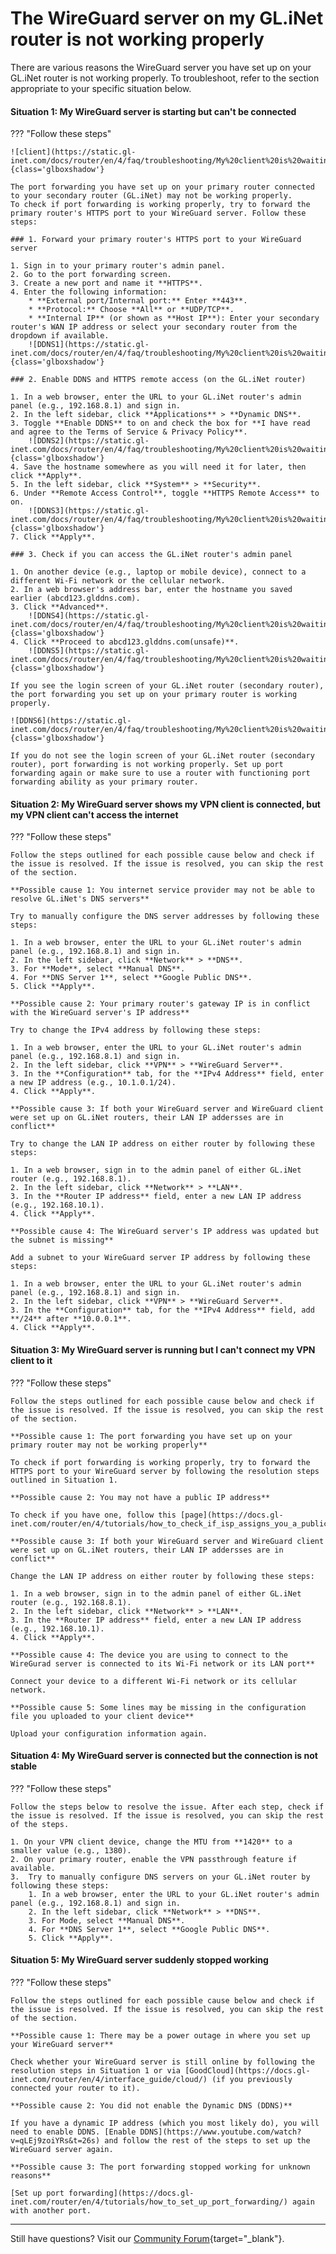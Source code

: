 # The WireGuard server on my GL.iNet router is not working properly

There are various reasons the WireGuard server you have set up on your GL.iNet router is not working properly. To troubleshoot, refer to the section appropriate to your specific situation below. 

#### Situation 1: My WireGuard server is starting but can't be connected

??? "Follow these steps"

    ![client](https://static.gl-inet.com/docs/router/en/4/faq/troubleshooting/My%20client%20is%20waiting/client.jpg){class='glboxshadow'}

    The port forwarding you have set up on your primary router connected to your secondary router (GL.iNet) may not be working properly. 
    To check if port forwarding is working properly, try to forward the primary router's HTTPS port to your WireGuard server. Follow these steps: 

    ### 1. Forward your primary router's HTTPS port to your WireGuard server

    1. Sign in to your primary router's admin panel. 
    2. Go to the port forwarding screen. 
    3. Create a new port and name it **HTTPS**. 
    4. Enter the following information:
        * **External port/Internal port:** Enter **443**. 
        * **Protocol:** Choose **All** or **UDP/TCP**.
        * **Internal IP** (or shown as **Host IP**): Enter your secondary router's WAN IP address or select your secondary router from the dropdown if available.
        ![DDNS1](https://static.gl-inet.com/docs/router/en/4/faq/troubleshooting/My%20client%20is%20waiting/DDNS1.jpg){class='glboxshadow'}

    ### 2. Enable DDNS and HTTPS remote access (on the GL.iNet router)

    1. In a web browser, enter the URL to your GL.iNet router's admin panel (e.g., 192.168.8.1) and sign in.
    2. In the left sidebar, click **Applications** > **Dynamic DNS**. 
    3. Toggle **Enable DDNS** to on and check the box for **I have read and agree to the Terms of Service & Privacy Policy**. 
        ![DDNS2](https://static.gl-inet.com/docs/router/en/4/faq/troubleshooting/My%20client%20is%20waiting/DDNS2.jpg){class='glboxshadow'}
    4. Save the hostname somewhere as you will need it for later, then click **Apply**. 
    5. In the left sidebar, click **System** > **Security**. 
    6. Under **Remote Access Control**, toggle **HTTPS Remote Access** to on.  
        ![DDNS3](https://static.gl-inet.com/docs/router/en/4/faq/troubleshooting/My%20client%20is%20waiting/DDNS3.jpg){class='glboxshadow'}
    7. Click **Apply**. 

    ### 3. Check if you can access the GL.iNet router's admin panel 

    1. On another device (e.g., laptop or mobile device), connect to a different Wi-Fi network or the cellular network. 
    2. In a web browser's address bar, enter the hostname you saved earlier (abcd123.glddns.com). 
    3. Click **Advanced**. 
        ![DDNS4](https://static.gl-inet.com/docs/router/en/4/faq/troubleshooting/My%20client%20is%20waiting/DDNS4.jpg){class='glboxshadow'}
    4. Click **Proceed to abcd123.glddns.com(unsafe)**. 
        ![DDNS5](https://static.gl-inet.com/docs/router/en/4/faq/troubleshooting/My%20client%20is%20waiting/DDNS5.jpg){class='glboxshadow'}

    If you see the login screen of your GL.iNet router (secondary router), the port forwarding you set up on your primary router is working properly.

    ![DDNS6](https://static.gl-inet.com/docs/router/en/4/faq/troubleshooting/My%20client%20is%20waiting/DDNS6.jpg){class='glboxshadow'}

    If you do not see the login screen of your GL.iNet router (secondary router), port forwarding is not working properly. Set up port forwarding again or make sure to use a router with functioning port forwarding ability as your primary router. 

#### Situation 2: My WireGuard server shows my VPN client is connected, but my VPN client can't access the internet

??? "Follow these steps"

    Follow the steps outlined for each possible cause below and check if the issue is resolved. If the issue is resolved, you can skip the rest of the section. 

    **Possible cause 1: You internet service provider may not be able to resolve GL.iNet's DNS servers**

    Try to manually configure the DNS server addresses by following these steps: 

    1. In a web browser, enter the URL to your GL.iNet router's admin panel (e.g., 192.168.8.1) and sign in.
    2. In the left sidebar, click **Network** > **DNS**. 
    3. For **Mode**, select **Manual DNS**. 
    4. For **DNS Server 1**, select **Google Public DNS**. 
    5. Click **Apply**. 

    **Possible cause 2: Your primary router's gateway IP is in conflict with the WireGuard server's IP address**

    Try to change the IPv4 address by following these steps: 

    1. In a web browser, enter the URL to your GL.iNet router's admin panel (e.g., 192.168.8.1) and sign in.
    2. In the left sidebar, click **VPN** > **WireGuard Server**. 
    3. In the **Configuration** tab, for the **IPv4 Address** field, enter a new IP address (e.g., 10.1.0.1/24). 
    4. Click **Apply**. 

    **Possible cause 3: If both your WireGuard server and WireGuard client were set up on GL.iNet routers, their LAN IP addersses are in conflict**

    Try to change the LAN IP address on either router by following these steps:     

    1. In a web browser, sign in to the admin panel of either GL.iNet router (e.g., 192.168.8.1). 
    2. In the left sidebar, click **Network** > **LAN**. 
    3. In the **Router IP address** field, enter a new LAN IP address (e.g., 192.168.10.1). 
    4. Click **Apply**. 

    **Possible cause 4: The WireGuard server's IP address was updated but the subnet is missing**

    Add a subnet to your WireGuard server IP address by following these steps: 

    1. In a web browser, enter the URL to your GL.iNet router's admin panel (e.g., 192.168.8.1) and sign in.
    2. In the left sidebar, click **VPN** > **WireGuard Server**. 
    3. In the **Configuration** tab, for the **IPv4 Address** field, add **/24** after **10.0.0.1**. 
    4. Click **Apply**. 

#### Situation 3: My WireGuard server is running but I can't connect my VPN client to it

??? "Follow these steps"

    Follow the steps outlined for each possible cause below and check if the issue is resolved. If the issue is resolved, you can skip the rest of the section. 

    **Possible cause 1: The port forwarding you have set up on your primary router may not be working properly**

    To check if port forwarding is working properly, try to forward the HTTPS port to your WireGuard server by following the resolution steps outlined in Situation 1. 

    **Possible cause 2: You may not have a public IP address**

    To check if you have one, follow this [page](https://docs.gl-inet.com/router/en/4/tutorials/how_to_check_if_isp_assigns_you_a_public_ip_address/). 

    **Possible cause 3: If both your WireGuard server and WireGuard client were set up on GL.iNet routers, their LAN IP addersses are in conflict**

    Change the LAN IP address on either router by following these steps: 

    1. In a web browser, sign in to the admin panel of either GL.iNet router (e.g., 192.168.8.1). 
    2. In the left sidebar, click **Network** > **LAN**. 
    3. In the **Router IP address** field, enter a new LAN IP address (e.g., 192.168.10.1). 
    4. Click **Apply**. 

    **Possible cause 4: The device you are using to connect to the WireGurad server is connected to its Wi-Fi network or its LAN port** 

    Connect your device to a different Wi-Fi network or its cellular network. 

    **Possible cause 5: Some lines may be missing in the configuration file you uploaded to your client device**

    Upload your configuration information again. 

#### Situation 4: My WireGuard server is connected but the connection is not stable

??? "Follow these steps"

    Follow the steps below to resolve the issue. After each step, check if the issue is resolved. If the issue is resolved, you can skip the rest of the steps.

    1. On your VPN client device, change the MTU from **1420** to a smaller value (e.g., 1380).
    2. On your primary router, enable the VPN passthrough feature if available. 
    3.  Try to manually configure DNS servers on your GL.iNet router by following these steps: 
        1. In a web browser, enter the URL to your GL.iNet router's admin panel (e.g., 192.168.8.1) and sign in.
        2. In the left sidebar, click **Network** > **DNS**. 
        3. For Mode, select **Manual DNS**. 
        4. For **DNS Server 1**, select **Google Public DNS**. 
        5. Click **Apply**. 

#### Situation 5: My WireGuard server suddenly stopped working

??? "Follow these steps"

    Follow the steps outlined for each possible cause below and check if the issue is resolved. If the issue is resolved, you can skip the rest of the section. 

    **Possible cause 1: There may be a power outage in where you set up your WireGuard server**

    Check whether your WireGuard server is still online by following the resolution steps in Situation 1 or via [GoodCloud](https://docs.gl-inet.com/router/en/4/interface_guide/cloud/) (if you previously connected your router to it).

    **Possible cause 2: You did not enable the Dynamic DNS (DDNS)**

    If you have a dynamic IP address (which you most likely do), you will need to enable DDNS. [Enable DDNS](https://www.youtube.com/watch?v=qLEj9zoiYRs&t=26s) and follow the rest of the steps to set up the WireGuard server again. 

    **Possible cause 3: The port forwarding stopped working for unknown reasons**

    [Set up port forwarding](https://docs.gl-inet.com/router/en/4/tutorials/how_to_set_up_port_forwarding/) again with another port. 

---

Still have questions? Visit our [Community Forum](https://forum.gl-inet.com){target="_blank"}.
